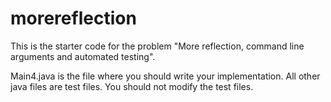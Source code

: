 # morereflection
This is the starter code for the problem "More reflection, command line arguments and automated testing".

Main4.java is the file where you should write your implementation. All other java files are test files. You should not modify the test files.
